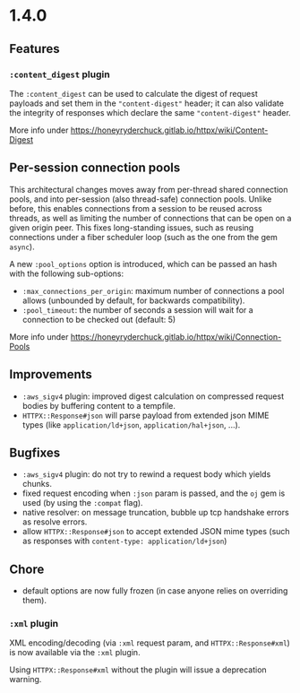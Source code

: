 # 1.4.0

## Features

### `:content_digest` plugin

The `:content_digest` can be used to calculate the digest of request payloads and set them in the `"content-digest"` header; it can also validate the integrity of responses which declare the same `"content-digest"` header.

More info under https://honeyryderchuck.gitlab.io/httpx/wiki/Content-Digest

## Per-session connection pools

This architectural changes moves away from per-thread shared connection pools, and into per-session (also thread-safe) connection pools. Unlike before, this enables connections from a session to be reused across threads, as well as limiting the number of connections that can be open on a given origin peer. This fixes long-standing issues, such as reusing connections under a fiber scheduler loop (such as the one from the gem `async`).

A new `:pool_options` option is introduced, which can be passed an hash with the following sub-options:

* `:max_connections_per_origin`: maximum number of connections a pool allows (unbounded by default, for backwards compatibility).
* `:pool_timeout`: the number of seconds a session will wait for a connection to be checked out (default: 5)

More info under https://honeyryderchuck.gitlab.io/httpx/wiki/Connection-Pools


## Improvements

* `:aws_sigv4` plugin: improved digest calculation on compressed request bodies by buffering content to a tempfile.
* `HTTPX::Response#json` will parse payload from extended json MIME types (like `application/ld+json`, `application/hal+json`, ...).

## Bugfixes

* `:aws_sigv4` plugin: do not try to rewind a request body which yields chunks.
* fixed request encoding when `:json` param is passed, and the `oj` gem is used (by using the `:compat` flag).
* native resolver: on message truncation, bubble up tcp handshake errors as resolve errors.
* allow `HTTPX::Response#json` to accept extended JSON mime types (such as responses with `content-type: application/ld+json`)

## Chore

* default options are now fully frozen (in case anyone relies on overriding them).

### `:xml` plugin

XML encoding/decoding (via `:xml` request param, and `HTTPX::Response#xml`) is now available via the `:xml` plugin.

Using `HTTPX::Response#xml` without the plugin will issue a deprecation warning.